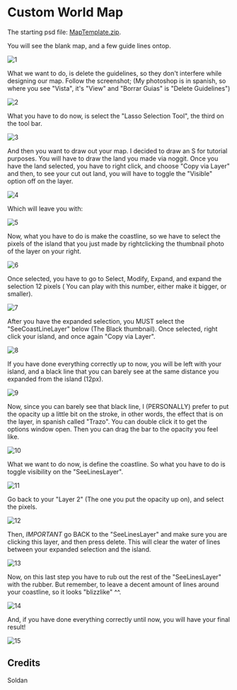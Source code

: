 # Custom World Map

The starting psd file: [MapTemplate.zip](files/MapTemplate.zip).

You will see the blank map, and a few guide lines ontop.

![1](images/cwm-1.png)

What we want to do, is delete the guidelines, so they don't interfere while designing our map. Follow the screenshot; (My photoshop is in spanish, so where you see "Vista", it's "View" and "Borrar Guias" is "Delete Guidelines")

![2](images/cwm-2.png)

What you have to do now, is select the "Lasso Selection Tool", the third on the tool bar.

![3](images/cwm-3.png)

And then you want to draw out your map. I decided to draw an S for tutorial purposes. You will have to draw the land you made via noggit. Once you have the land selected, you have to right click, and choose "Copy via Layer" and then, to see your cut out land, you will have to toggle the "Visible" option off on the layer.

![4](images/cwm-4.png)

Which will leave you with: 

![5](images/cwm-5.png)

Now, what you have to do is make the coastline, so we have to select the pixels of the island that you just made by rightclicking the thumbnail photo of the layer on your right.

![6](images/cwm-6.png)

Once selected, you have to go to Select, Modify, Expand, and expand the selection 12 pixels ( You can play with this number, either make it bigger, or smaller).

![7](images/cwm-7.png)

After you have the expanded selection, you MUST select the "SeeCoastLineLayer" below (The Black thumbnail). Once selected, right click your island, and once again "Copy via Layer".

![8](images/cwm-8.png)

If you have done everything correctly up to now, you will be left with your island, and a black line that you can barely see at the same distance you expanded from the island (12px).

![9](images/cwm-9.png)

Now, since you can barely see that black line, I (PERSONALLY) prefer to put the opacity up a little bit on the stroke, in other words, the effect that is on the layer, in spanish called "Trazo". You can double click it to get the options window open. Then you can drag the bar to the opacity you feel like.

![10](images/cwm-11.png)

What we want to do now, is define the coastline. So what you have to do is toggle visibility on the "SeeLinesLayer".

![11](images/cwm-11.png)

Go back to your "Layer 2" (The one you put the opacity up on), and select the pixels.

![12](images/cwm-12.png)

Then, *IMPORTANT* go BACK to the "SeeLinesLayer" and make sure you are clicking this layer, and then press delete. This will clear the water of lines between your expanded selection and the island.

![13](images/cwm-13.png)

Now, on this last step you have to rub out the rest of the "SeeLinesLayer" with the rubber. But remember, to leave a decent amount of lines around your coastline, so it looks "blizzlike" ^^.

![14](images/cwm-14.png)

And, if you have done everything correctly until now, you will have your final result!

![15](images/cwm-15.png)

## Credits
Soldan
